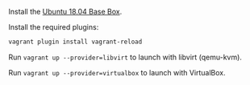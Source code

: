 Install the [Ubuntu 18.04 Base Box](https://github.com/rgl/ubuntu-vagrant).

Install the required plugins:

```bash
vagrant plugin install vagrant-reload
```

Run `vagrant up --provider=libvirt` to launch with libvirt (qemu-kvm).

Run `vagrant up --provider=virtualbox` to launch with VirtualBox.
